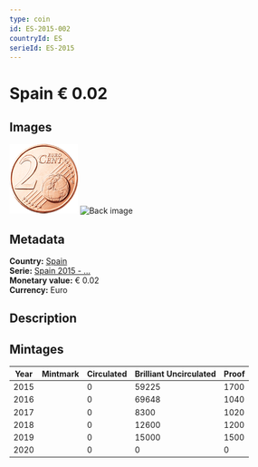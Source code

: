 ```yaml
---
type: coin
id: ES-2015-002
countryId: ES
serieId: ES-2015
---
```


# Spain € 0.02

## Images

![Front image](../../../img/common-2007-002.png) ![Back image](img/spain-2015-002.png)

## Metadata

**Country:** [Spain](../index.md)\
**Serie:** [Spain 2015 - ...](index.md)\
**Monetary value:** € 0.02\
**Currency:** Euro

## Description


## Mintages

| Year | Mintmark | Circulated | Brilliant Uncirculated | Proof |
| ---- | -------- | ---------- | ---------------------- | ----- |
| 2015 |  | 0| 59225 | 1700 |
| 2016 |  | 0| 69648 | 1040 |
| 2017 |  | 0| 8300 | 1020 |
| 2018 |  | 0| 12600 | 1200 |
| 2019 |  | 0| 15000 | 1500 |
| 2020 |  | 0| 0 | 0 |
